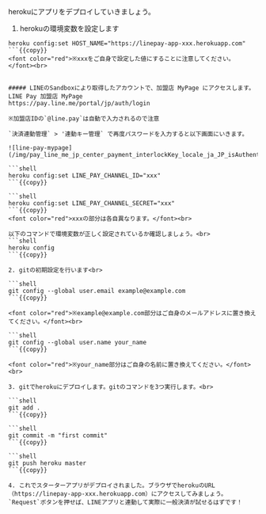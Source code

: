 herokuにアプリをデプロイしていきましょう。

1. herokuの環境変数を設定します<br>
```shell
heroku config:set HOST_NAME="https://linepay-app-xxx.herokuapp.com"
```{{copy}}
<font color="red">※xxxをご自身で設定した値にすることに注意してください。</font><br>


##### LINEのSandboxにより取得したアカウントで、加盟店 MyPage にアクセスします。
LINE Pay 加盟店 MyPage
https://pay.line.me/portal/jp/auth/login

※加盟店IDの`@line.pay`は自動で入力されるので注意

`決済連動管理` > '連動キー管理` で再度パスワードを入力すると以下画面にいきます。

![line-pay-mypage](/img/pay_line_me_jp_center_payment_interlockKey_locale_ja_JP_isAuthenticated_true_csrfToken.png)

```shell
heroku config:set LINE_PAY_CHANNEL_ID="xxx"
```{{copy}}

```shell
heroku config:set LINE_PAY_CHANNEL_SECRET="xxx"
```{{copy}}
<font color="red">xxxの部分は各自異なります。</font><br>

以下のコマンドで環境変数が正しく設定されているか確認しましょう。<br>
```shell
heroku config
```{{copy}}

2. gitの初期設定を行います<br>

```shell
git config --global user.email example@example.com
```{{copy}}

<font color="red">※example@example.com部分はご自身のメールアドレスに置き換えてください。</font><br>

```shell
git config --global user.name your_name
```{{copy}}

<font color="red">※your_name部分はご自身の名前に置き換えてください。</font><br>

3. gitでherokuにデプロイします。gitのコマンドを3つ実行します。<br>

```shell
git add .
```{{copy}}

```shell
git commit -m "first commit"
```{{copy}}

```shell
git push heroku master
```{{copy}}

4. これでスターターアプリがデプロイされました。ブラウザでherokuのURL（https://linepay-app-xxx.herokuapp.com）にアクセスしてみましょう。`Request`ボタンを押せば、LINEアプリと連動して実際に一般決済が試せるはずです！
